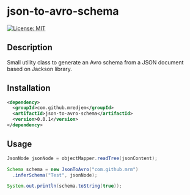 # json-to-avro-schema

[![License: MIT](https://img.shields.io/badge/License-MIT-yellow.svg)](https://opensource.org/licenses/MIT)

## Description

Small utility class to generate an Avro schema from a JSON document based on Jackson library.

## Installation

```xml
<dependency>
  <groupId>com.github.mredjem</groupId>
  <artifactId>json-to-avro-schema</artifactId>
  <version>0.0.1</version>
</dependency>
```

## Usage

```java
JsonNode jsonNode = objectMapper.readTree(jsonContent);

Schema schema = new JsonToAvro("com.github.mrm")
  .inferSchema("Test", jsonNode);

System.out.println(schema.toString(true));
```
